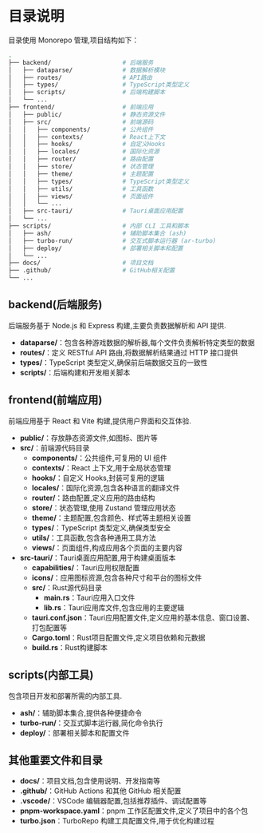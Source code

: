 # 目录说明

目录使用 Monorepo 管理,项目结构如下：

```bash
.
├── backend/                    # 后端服务
│   ├── dataparse/              # 数据解析模块
│   ├── routes/                 # API路由
│   ├── types/                  # TypeScript类型定义
│   ├── scripts/                # 后端构建脚本
│   └── ...
├── frontend/                   # 前端应用
│   ├── public/                 # 静态资源文件
│   ├── src/                    # 前端源码
│   │   ├── components/         # 公共组件
│   │   ├── contexts/           # React上下文
│   │   ├── hooks/              # 自定义Hooks
│   │   ├── locales/            # 国际化资源
│   │   ├── router/             # 路由配置
│   │   ├── store/              # 状态管理
│   │   ├── theme/              # 主题配置
│   │   ├── types/              # TypeScript类型定义
│   │   ├── utils/              # 工具函数
│   │   ├── views/              # 页面组件
│   │   └── ...
│   ├── src-tauri/              # Tauri桌面应用配置
│   └── ...
├── scripts/                    # 内部 CLI 工具和脚本
│   ├── ash/                    # 辅助脚本集合 (ash)
│   ├── turbo-run/              # 交互式脚本运行器 (ar-turbo)
│   ├── deploy/                 # 部署相关脚本和配置
│   └── ...
├── docs/                       # 项目文档
├── .github/                    # GitHub相关配置
└── ...
```

## backend(后端服务)

后端服务基于 Node.js 和 Express 构建,主要负责数据解析和 API 提供.

- **dataparse/**：包含各种游戏数据的解析器,每个文件负责解析特定类型的数据
- **routes/**：定义 RESTful API 路由,将数据解析结果通过 HTTP 接口提供
- **types/**：TypeScript 类型定义,确保前后端数据交互的一致性
- **scripts/**：后端构建和开发相关脚本

## frontend(前端应用)

前端应用基于 React 和 Vite 构建,提供用户界面和交互体验.

- **public/**：存放静态资源文件,如图标、图片等
- **src/**：前端源代码目录
  - **components/**：公共组件,可复用的 UI 组件
  - **contexts/**：React 上下文,用于全局状态管理
  - **hooks/**：自定义 Hooks,封装可复用的逻辑
  - **locales/**：国际化资源,包含各种语言的翻译文件
  - **router/**：路由配置,定义应用的路由结构
  - **store/**：状态管理,使用 Zustand 管理应用状态
  - **theme/**：主题配置,包含颜色、样式等主题相关设置
  - **types/**：TypeScript 类型定义,确保类型安全
  - **utils/**：工具函数,包含各种通用工具方法
  - **views/**：页面组件,构成应用各个页面的主要内容
- **src-tauri/**：Tauri桌面应用配置,用于构建桌面版本
  - **capabilities/**：Tauri应用权限配置
  - **icons/**：应用图标资源,包含各种尺寸和平台的图标文件
  - **src/**：Rust源代码目录
    - **main.rs**：Tauri应用入口文件
    - **lib.rs**：Tauri应用库文件,包含应用的主要逻辑
  - **tauri.conf.json**：Tauri应用配置文件,定义应用的基本信息、窗口设置、打包配置等
  - **Cargo.toml**：Rust项目配置文件,定义项目依赖和元数据
  - **build.rs**：Rust构建脚本

## scripts(内部工具)

包含项目开发和部署所需的内部工具.

- **ash/**：辅助脚本集合,提供各种便捷命令
- **turbo-run/**：交互式脚本运行器,简化命令执行
- **deploy/**：部署相关脚本和配置文件

## 其他重要文件和目录

- **docs/**：项目文档,包含使用说明、开发指南等
- **.github/**：GitHub Actions 和其他 GitHub 相关配置
- **.vscode/**：VSCode 编辑器配置,包括推荐插件、调试配置等
- **pnpm-workspace.yaml**：pnpm 工作区配置文件,定义了项目中的各个包
- **turbo.json**：TurboRepo 构建工具配置文件,用于优化构建过程
